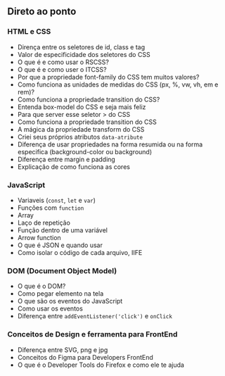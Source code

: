 ## Direto ao ponto

### HTML e CSS
- Dirença entre os seletores de id, class e tag
- Valor de especificidade dos seletores do CSS
- O que é e como usar o RSCSS?
- O que é e como user o ITCSS?
- Por que a propriedade font-family do CSS tem muitos valores?
- Como funciona as unidades de medidas do CSS (px, %, vw, vh, em e rem)?
- Como funciona a propriedade transition do CSS?
- Entenda box-model do CSS e seja mais feliz
- Para que server esse seletor > do CSS
- Como funciona a propriedade transition do CSS
- A mágica da propriedade transform do CSS
- Criei seus próprios atributos `data-atribute`
- Diferença de usar propriedades na forma resumida ou na forma especifica (background-color ou background)
- Diferença entre margin e padding
- Explicação de como funciona as cores

### JavaScript
- Variaveis (`const`, `let` e `var`)
- Funções com `function`
- Array
- Laço de repetição
- Função dentro de uma variável
- Arrow function
- O que é JSON e quando usar 
- Como isolar o código de cada arquivo, IIFE

### DOM (Document Object Model)
- O que é o DOM?
- Como pegar elemento na tela
- O que são os eventos do JavaScript
- Como usar os eventos
- Diferença entre `addEventListener('click')` e `onClick`

### Conceitos de Design e ferramenta para FrontEnd
- Diferença entre SVG, png e jpg
- Conceitos do Figma para Developers FrontEnd
- O que é o Developer Tools do Firefox e como ele te ajuda

